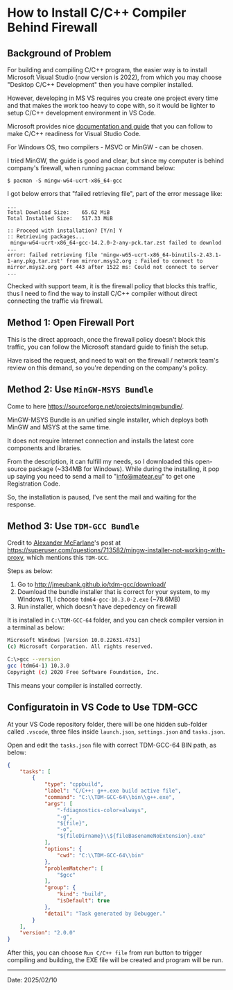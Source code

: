 # How to Install C/C++ Compiler Behind Firewall

## Background of Problem

For building and compiling C/C++ program, the easier way is to install Microsoft Visual Studio (now version is 2022), from which you may choose "Desktop C/C++ Development" then you have compiler installed.

However, developing in MS VS requires you create one project every time and that makes the work too heavy to cope with, so it would be lighter to setup C/C++ development environment in VS Code.

Microsoft provides nice [documentation and guide](https://code.visualstudio.com/docs/languages/cpp) that you can follow to make C/C++ readiness for Visual Studio Code.

For Windows OS, two compilers - MSVC or MinGW - can be chosen.

I tried MinGW, the guide is good and clear, but since my computer is behind company's firewall, when running `pacman` command below:

```
$ pacman -S mingw-w64-ucrt-x86_64-gcc
```

I got below errors that "failed retrieving file", part of the error message like:

```
...
Total Download Size:    65.62 MiB
Total Installed Size:   517.33 MiB

:: Proceed with installation? [Y/n] Y
:: Retrieving packages...
 mingw-w64-ucrt-x86_64-gcc-14.2.0-2-any-pck.tar.zst failed to downlod
...
error: failed retrieving file 'mingw-w65-ucrt-x86_64-binutils-2.43.1-1-any.pkg.tar.zst' from mirror.msys2.org : Failed to connect to mirror.msys2.org port 443 after 1522 ms: Could not connect to server
...
```

Checked with support team, it is the firewall policy that blocks this traffic, thus I need to find the way to install C/C++ compiler without direct connecting the traffic via firewall.

## Method 1: Open Firewall Port

This is the direct approach, once the firewall policy doesn't block this traffic, you can follow the Microsoft standard guide to finish the setup.

Have raised the request, and need to wait on the firewall / network team's review on this demand, so you're depending on the company's policy.

## Method 2: Use `MinGW-MSYS Bundle`

Come to here https://sourceforge.net/projects/mingwbundle/.

MinGW-MSYS Bundle is an unified single installer, which deploys both MinGW and MSYS at the same time.

It does not require Internet connection and installs the latest core components and libraries.

From the description, it can fulfill my needs, so I downloaded this open-source package (~334MB for Windows). While during the installing, it pop up saying you need to send a mail to "info@matear.eu" to get one Registration Code.

So, the installation is paused, I've sent the mail and waiting for the response.

## Method 3: Use `TDM-GCC Bundle`

Credit to [Alexander McFarlane](https://superuser.com/users/612821/alexander-mcfarlane)'s post at https://superuser.com/questions/713582/mingw-installer-not-working-with-proxy, which mentions this `TDM-GCC`.

Steps as below:

1. Go to http://jmeubank.github.io/tdm-gcc/download/
2. Download the bundle installer that is correct for your system, to my Windows 11, I choose `tdm64-gcc-10.3.0-2.exe` (~78.6MB)
3. Run installer, which doesn't have depedency on firewall

It is installed in `C:\TDM-GCC-64` folder, and you can check compiler version in a terminal as below:

```BASH
Microsoft Windows [Version 10.0.22631.4751]
(c) Microsoft Corporation. All rights reserved.

C:\>gcc --version
gcc (tdm64-1) 10.3.0
Copyright (c) 2020 Free Software Foundation, Inc.
```

This means your compiler is installed correctly.

## Configuratoin in VS Code to Use TDM-GCC

At your VS Code repository folder, there will be one hidden sub-folder called `.vscode`, three files inside `launch.json`, `settings.json` and `tasks.json`.

Open and edit the `tasks.json` file with correct TDM-GCC-64 BIN path, as below:

```JSON
{
    "tasks": [
        {
            "type": "cppbuild",
            "label": "C/C++: g++.exe build active file",
            "command": "C:\\TDM-GCC-64\\bin\\g++.exe",
            "args": [
                "-fdiagnostics-color=always",
                "-g",
                "${file}",
                "-o",
                "${fileDirname}\\${fileBasenameNoExtension}.exe"
            ],
            "options": {
                "cwd": "C:\\TDM-GCC-64\\bin"
            },
            "problemMatcher": [
                "$gcc"
            ],
            "group": {
                "kind": "build",
                "isDefault": true
            },
            "detail": "Task generated by Debugger."
        }
    ],
    "version": "2.0.0"
}
```

After this, you can choose `Run C/C++ file` from run button to trigger compiling and building, the EXE file will be created and program will be run.

---

Date: 2025/02/10